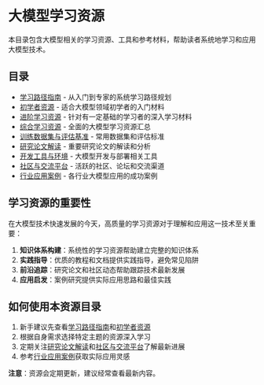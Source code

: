 # 大模型学习资源

本目录包含大模型相关的学习资源、工具和参考材料，帮助读者系统地学习和应用大模型技术。

## 目录

- [学习路径指南](learning_path.md) - 从入门到专家的系统学习路径规划
- [初学者资源](beginner_resources.md) - 适合大模型领域初学者的入门材料
- [进阶学习资源](advanced_resources.md) - 针对有一定基础的学习者的深入学习材料
- [综合学习资源](learning_resources.md) - 全面的大模型学习资源汇总
- [训练数据集与评估基准](datasets_benchmarks.md) - 常用数据集和评估标准
- [研究论文解读](research_papers.md) - 重要研究论文的解读和分析
- [开发工具与环境](development_tools.md) - 大模型开发与部署相关工具
- [社区与交流平台](communities.md) - 活跃的社区、论坛和交流渠道
- [行业应用案例](case_studies.md) - 各行业大模型应用的成功案例

## 学习资源的重要性

在大模型技术快速发展的今天，高质量的学习资源对于理解和应用这一技术至关重要：

1. **知识体系构建**：系统性的学习资源帮助建立完整的知识体系
2. **实践指导**：优质的教程和文档提供实践指导，避免常见陷阱
3. **前沿追踪**：研究论文和社区动态帮助跟踪技术最新发展
4. **应用启发**：案例研究提供实际应用思路和最佳实践

## 如何使用本资源目录

1. 新手建议先查看[学习路径指南](learning_path.md)和[初学者资源](beginner_resources.md)
2. 根据自身需求选择特定主题的资源深入学习
3. 定期关注[研究论文解读](research_papers.md)和[社区与交流平台](communities.md)了解最新进展
4. 参考[行业应用案例](case_studies.md)获取实际应用灵感

**注意**：资源会定期更新，建议经常查看最新内容。
